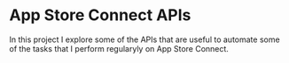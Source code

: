 # App Store Connect APIs

In this project I explore some of the APIs that are useful to automate some of the tasks that I perform regularyly on App Store Connect. 
